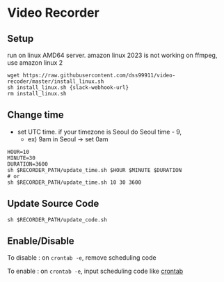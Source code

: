 # Video Recorder

## Setup
run on linux AMD64 server. amazon linux 2023 is not working on ffmpeg, use amazon linux 2
```shell
wget https://raw.githubusercontent.com/dss99911/video-recoder/master/install_linux.sh
sh install_linux.sh {slack-webhook-url}
rm install_linux.sh
```

## Change time
- set UTC time. if your timezone is Seoul do Seoul time - 9, 
  - ex) 9am in Seoul -> set 0am
```shell
HOUR=10
MINUTE=30
DURATION=3600
sh $RECORDER_PATH/update_time.sh $HOUR $MINUTE $DURATION
# or
sh $RECORDER_PATH/update_time.sh 10 30 3600
```


## Update Source Code

```shell
sh $RECORDER_PATH/update_code.sh
```

## Enable/Disable
To disable : on `crontab -e`, remove scheduling code

To enable : on `crontab -e`, input scheduling code like [crontab](crontab)

